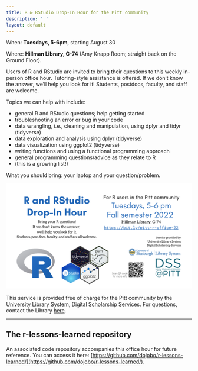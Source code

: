 ```yaml
---
title: R & RStudio Drop-In Hour for the Pitt community
description: ' '
layout: default
---
```


When: **Tuesdays, 5-6pm**, starting August 30

Where: **Hillman Library, G-74** (Amy Knapp Room; straight back on the Ground Floor). 

Users of R and RStudio are invited to bring their questions to this weekly in-person office hour. Tutoring-style assistance is offered. If we don’t know the answer, we’ll help you look for it! Students, postdocs, faculty, and staff are welcome.

Topics we can help with include:

* general R and RStudio questions; help getting started
* troubleshooting an error or bug in your code
* data wrangling, i.e., cleaning and manipulation, using dplyr and tidyr (tidyverse)
* data exploration and analysis using dplyr (tidyverse)
* data visualization using ggplot2 (tidyverse)
* writing functions and using a functional programming approach
* general programming questions/advice as they relate to R
* (this is a growing list!)

What you should bring: your laptop and your question/problem.

![promotional flier for open office hour](r-drop-in-hour_202208.png "flier")

This service is provided free of charge for the Pitt community by the [University Library System](https://library.pitt.edu/), [Digital Scholarship Services](https://library.pitt.edu/digital-scholarship-services/). For questions, contact the Library [here](https://library.pitt.edu/ask-us). 

-------

## The r-lessons-learned repository

An associated code repository accompanies this office hour for future reference. You can access it here: [https://github.com/dojobo/r-lessons-learned/](https://github.com/dojobo/r-lessons-learned/).

